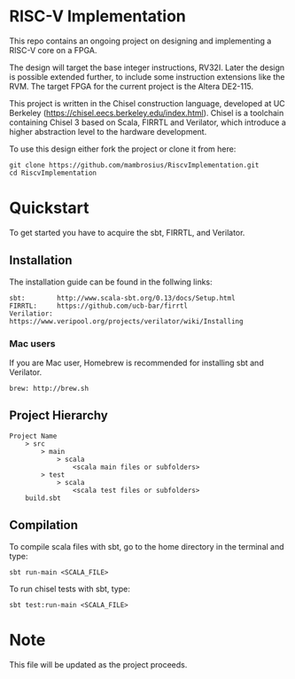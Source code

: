 # RISC-V Implementation

This repo contains an ongoing project on designing and implementing a RISC-V core on a FPGA. 

The design will target the base integer instructions, RV32I. Later the design is possible extended further, to include some instruction extensions like the RVM. The target FPGA for the current project is the Altera DE2-115. 

This project is written in the Chisel construction language, developed at UC Berkeley (https://chisel.eecs.berkeley.edu/index.html). Chisel is a toolchain containing Chisel 3 based on Scala, FIRRTL and Verilator, which introduce a higher abstraction level to the hardware development.   

To use this design either fork the project or clone it from here:

    git clone https://github.com/mambrosius/RiscvImplementation.git
    cd RiscvImplementation

# Quickstart

To get started you have to acquire the sbt, FIRRTL, and Verilator. 

## Installation

The installation guide can be found in the follwing links:

	sbt: 		http://www.scala-sbt.org/0.13/docs/Setup.html
	FIRRTL: 	https://github.com/ucb-bar/firrtl
	Verilatior: https://www.veripool.org/projects/verilator/wiki/Installing

### Mac users

If you are Mac user, Homebrew is recommended for installing sbt and Verilator. 

	brew: http://brew.sh

## Project Hierarchy

	Project Name
		> src
			> main
				> scala
					<scala main files or subfolders>
			> test
				> scala
					<scala test files or subfolders>
		build.sbt

## Compilation

To compile scala files with sbt, go to the home directory in the terminal and type:

	sbt run-main <SCALA_FILE>

To run chisel tests with sbt, type:

	sbt test:run-main <SCALA_FILE>

# Note

This file will be updated as the project proceeds.